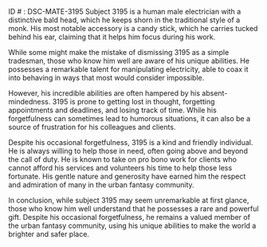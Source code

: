 ID # : DSC-MATE-3195
Subject 3195 is a human male electrician with a distinctive bald head, which he keeps shorn in the traditional style of a monk. His most notable accessory is a candy stick, which he carries tucked behind his ear, claiming that it helps him focus during his work. 

While some might make the mistake of dismissing 3195 as a simple tradesman, those who know him well are aware of his unique abilities. He possesses a remarkable talent for manipulating electricity, able to coax it into behaving in ways that most would consider impossible. 

However, his incredible abilities are often hampered by his absent-mindedness. 3195 is prone to getting lost in thought, forgetting appointments and deadlines, and losing track of time. While his forgetfulness can sometimes lead to humorous situations, it can also be a source of frustration for his colleagues and clients.

Despite his occasional forgetfulness, 3195 is a kind and friendly individual. He is always willing to help those in need, often going above and beyond the call of duty. He is known to take on pro bono work for clients who cannot afford his services and volunteers his time to help those less fortunate. His gentle nature and generosity have earned him the respect and admiration of many in the urban fantasy community. 

In conclusion, while subject 3195 may seem unremarkable at first glance, those who know him well understand that he possesses a rare and powerful gift. Despite his occasional forgetfulness, he remains a valued member of the urban fantasy community, using his unique abilities to make the world a brighter and safer place.